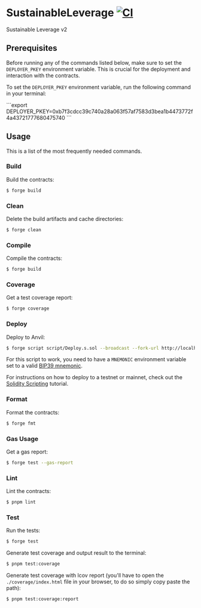 # SustainableLeverage [![CI](https://github.com/thisisarchimedes/SustainableLeverage/actions/workflows/ci.yml/badge.svg)](https://github.com/thisisarchimedes/SustainableLeverage/actions/workflows/ci.yml)

Sustainable Leverage v2

## Prerequisites

Before running any of the commands listed below, make sure to set the `DEPLOYER_PKEY` environment variable. This is
crucial for the deployment and interaction with the contracts.

To set the `DEPLOYER_PKEY` environment variable, run the following command in your terminal:

\```export DEPLOYER_PKEY=0xb7f3cdcc39c740a28a063f57af7583d3bea1b4473772f4a43721777680475740 \```

## Usage

This is a list of the most frequently needed commands.

### Build

Build the contracts:

```sh
$ forge build
```

### Clean

Delete the build artifacts and cache directories:

```sh
$ forge clean
```

### Compile

Compile the contracts:

```sh
$ forge build
```

### Coverage

Get a test coverage report:

```sh
$ forge coverage
```

### Deploy

Deploy to Anvil:

```sh
$ forge script script/Deploy.s.sol --broadcast --fork-url http://localhost:8545
```

For this script to work, you need to have a `MNEMONIC` environment variable set to a valid
[BIP39 mnemonic](https://iancoleman.io/bip39/).

For instructions on how to deploy to a testnet or mainnet, check out the
[Solidity Scripting](https://book.getfoundry.sh/tutorials/solidity-scripting.html) tutorial.

### Format

Format the contracts:

```sh
$ forge fmt
```

### Gas Usage

Get a gas report:

```sh
$ forge test --gas-report
```

### Lint

Lint the contracts:

```sh
$ pnpm lint
```

### Test

Run the tests:

```sh
$ forge test
```

Generate test coverage and output result to the terminal:

```sh
$ pnpm test:coverage
```

Generate test coverage with lcov report (you'll have to open the `./coverage/index.html` file in your browser, to do so
simply copy paste the path):

```sh
$ pnpm test:coverage:report
```
